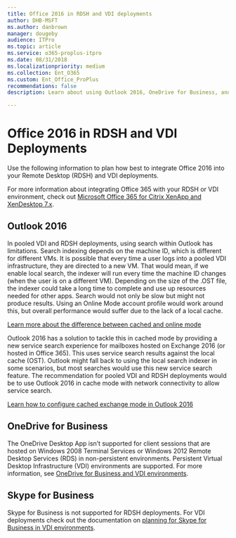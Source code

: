 ```yaml
---
title: Office 2016 in RDSH and VDI deployments
author: DHB-MSFT
ms.author: danbrown
manager: dougeby
audience: ITPro
ms.topic: article
ms.service: o365-proplus-itpro
ms.date: 08/31/2018
ms.localizationpriority: medium
ms.collection: Ent_O365
ms.custom: Ent_Office_ProPlus
recommendations: false
description: Learn about using Outlook 2016, OneDrive for Business, and Skype for Business in RDSH and VDI deployments

---
```

# Office 2016 in RDSH and VDI Deployments

Use the following information to plan how best to integrate Office 2016 into your Remote Desktop (RDSH) and VDI deployments.

For more information about integrating Office 365 with your RDSH or VDI environment, check out [Microsoft Office 365 for Citrix XenApp and XenDesktop 7.x](https://www.citrix.com/content/dam/citrix/en_us/documents/products-solutions/deployment-guide-office-365-for-xenapp-and-xendesktop.pdf).

## Outlook 2016
In pooled VDI and RDSH deployments, using search within Outlook has limitations. Search indexing depends on the machine ID, which is different for different VMs. It is possible that every time a user logs into a pooled VDI infrastructure, they are directed to a new VM. That would mean, if we enable local search, the indexer will run every time the machine ID changes (when the user is on a different VM). Depending on the size of the .OST file, the indexer could take a long time to complete and use up resources needed for other apps. Search would not only be slow but might not produce results. Using an Online Mode account profile would work around this, but overall performance would suffer due to the lack of a local cache. 

[Learn more about the difference between cached and online mode](/exchange/outlook/cached-exchange-mode)

Outlook 2016 has a solution to tackle this in cached mode by providing a new service search experience for mailboxes hosted on Exchange 2016 (or hosted in Office 365). This uses service search results against the local cache (OST). Outlook might fall back to using the local search indexer in some scenarios, but most searches would use this new service search feature. The recommendation for pooled VDI and RDSH deployments would be to use Outlook 2016 in cache mode with network connectivity to allow service search.

[Learn how to configure cached exchange mode in Outlook 2016](/exchange/outlook/cached-exchange-mode)

## OneDrive for Business
The OneDrive Desktop App isn’t supported for client sessions that are hosted on Windows 2008 Terminal Services or Windows 2012 Remote Desktop Services (RDS) in non-persistent environments. Persistent Virtual Desktop Infrastructure (VDI) environments are supported. For more information, see [OneDrive for Business and VDI environments](/onedrive/sync-vdi-support).

## Skype for Business
Skype for Business is not supported for RDSH deployments. For VDI deployments check out the documentation on [planning for Skype for Business in VDI environments](/skypeforbusiness/plan-your-deployment/clients-and-devices/vdi-environments).